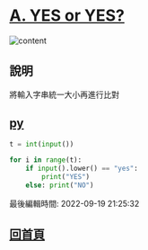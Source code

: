 # [A. YES or YES?](https://codeforces.com/contest/1703/problem/A)

![content](https://imgur.com/87glPXr.png)

## 說明

將輸入字串統一大小再進行比對

## [py](main.py)

```py
t = int(input())

for i in range(t):
    if input().lower() == "yes":
        print("YES")
    else: print("NO")
```

最後編輯時間: 2022-09-19 21:25:32

## [回首頁](https://henryleecode23.github.io/solve_record/)

